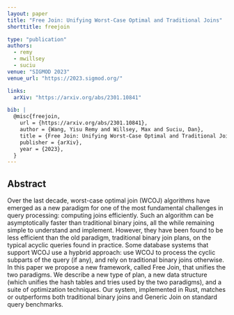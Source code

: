 ```yaml
---
layout: paper
title: "Free Join: Unifying Worst-Case Optimal and Traditional Joins"
shorttitle: freejoin

type: "publication"
authors:
  - remy
  - mwillsey
  - suciu
venue: "SIGMOD 2023"
venue_url: "https://2023.sigmod.org/"

links:
  arXiv: "https://arxiv.org/abs/2301.10841"

bib: |
  @misc{freejoin,
    url = {https://arxiv.org/abs/2301.10841},
    author = {Wang, Yisu Remy and Willsey, Max and Suciu, Dan},
    title = {Free Join: Unifying Worst-Case Optimal and Traditional Joins},
    publisher = {arXiv},
    year = {2023},
  }
---
```


## Abstract

Over the last decade, worst-case optimal join (WCOJ) algorithms have emerged as
a new paradigm for one of the most fundamental challenges in query processing:
computing joins efficiently. Such an algorithm can be asymptotically faster than
traditional binary joins, all the while remaining simple to understand and
implement. However, they have been found to be less efficient than the old
paradigm, traditional binary join plans, on the typical acyclic queries found in
practice. Some database systems that support WCOJ use a hypbrid approach: use
WCOJ to process the cyclic subparts of the query (if any), and rely on
traditional binary joins otherwise. In this paper we propose a new framework,
called Free Join, that unifies the two paradigms. We describe a new type of
plan, a new data structure (which unifies the hash tables and tries used by the
two paradigms), and a suite of optimization techniques. Our system, implemented
in Rust, matches or outperforms both traditional binary joins and Generic Join
on standard query benchmarks. 
